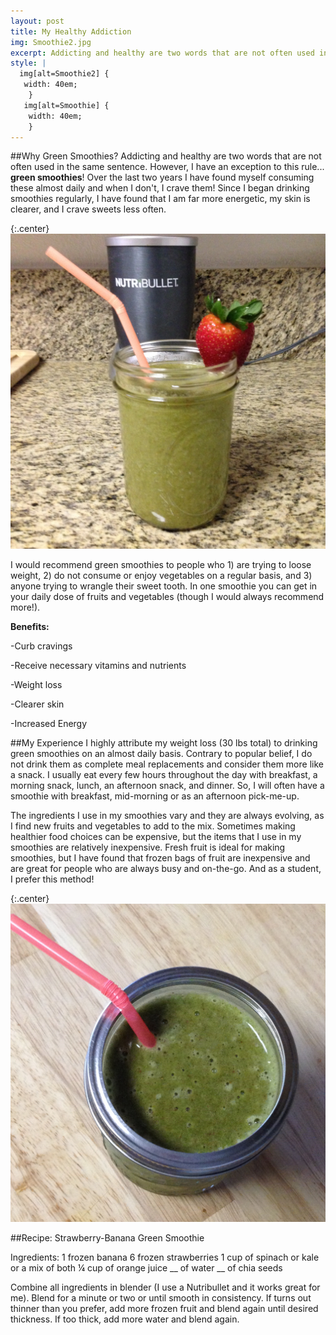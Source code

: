 ```yaml
---
layout: post
title: My Healthy Addiction
img: Smoothie2.jpg
excerpt: Addicting and healthy are two words that are not often used in the same sentence.  However, I have an exception to this rule...
style: |
  img[alt=Smoothie2] {
   width: 40em;
    }
   img[alt=Smoothie] {
    width: 40em;
    }
---
```


##Why Green Smoothies?
Addicting and healthy are two words that are not often used in the same sentence.  However, I have an exception to this rule... **green smoothies**! Over the last two years I have found myself consuming these almost daily and when I don't, I crave them!  Since I began drinking smoothies regularly, I have found that I am far more energetic, my skin is clearer, and I crave sweets less often. 

{:.center}
![Smoothie2](/assets/images/Smoothie2.jpg "Smoothie2")

I would recommend green smoothies to people who 1) are trying to loose weight, 2) do not consume or enjoy vegetables on a regular basis, and 3) anyone trying to wrangle their sweet tooth.  In one smoothie you can get in your daily dose of fruits and vegetables (though I would always recommend more!).  

**Benefits:**

-Curb cravings

-Receive necessary vitamins and nutrients

-Weight loss

-Clearer skin

-Increased Energy

##My Experience
I highly attribute my weight loss (30 lbs total) to drinking green smoothies on an almost daily basis. Contrary to popular belief, I do not drink them as complete meal replacements and consider them more like a snack. I usually eat every few hours throughout the day with breakfast, a morning snack, lunch, an afternoon snack, and dinner. So, I will often have a smoothie with breakfast, mid-morning or as an afternoon pick-me-up.

The ingredients I use in my smoothies vary and they are always evolving, as I find new fruits and vegetables to add to the mix.  Sometimes making healthier food choices can be expensive, but the items that I use in my smoothies are relatively inexpensive.  Fresh fruit is ideal for making smoothies, but I have found that frozen bags of fruit are inexpensive and are great for people who are always busy and on-the-go.  And as a student, I prefer this method! 

{:.center}
![Smoothie](/assets/images/Smoothie.jpg "Smoothie")

##Recipe: Strawberry-Banana Green Smoothie

Ingredients:
1 frozen banana
6 frozen strawberries
1 cup of spinach or kale or a mix of both
¼ cup of orange juice
__ of water
__ of chia seeds

Combine all ingredients in blender (I use a Nutribullet and it works great for me).  Blend for a minute or two or until smooth in consistency. If turns out thinner than you prefer, add more frozen fruit and blend again until desired thickness.  If too thick, add more water and blend again. 



